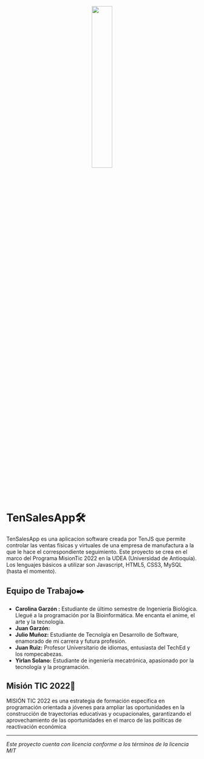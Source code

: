 <p align="center" width="100%">
    <img width="33%" src="https://user-images.githubusercontent.com/84425809/135009080-548106e4-02a0-47a4-8dde-2e93723f7936.png">
</p>

# TenSalesApp🛠️
TenSalesApp es una aplicacion software creada por TenJS que permite controlar las ventas físicas y virtuales de una empresa de manufactura a la que le hace el correspondiente seguimiento. Este proyecto se crea en el marco del Programa MisionTic 2022 en la UDEA (Universidad de Antioquia). Los lenguajes básicos a utilizar son Javascript, HTML5, CSS3, MySQL (hasta el momento). 

## Equipo de Trabajo✒️

 - **Carolina Garzón :** Estudiante de último semestre de Ingeniería Biológica. Llegué a la programación por la Bioinformática. Me encanta el anime, el arte y la tecnología.  
 - **Juan Garzón:**
 - **Julio Muñoz:** Estudiante de Tecnolgía en Desarrollo de Software, enamorado de mi carrera y futura profesión. 
 - **Juan Ruiz:** Profesor Universitario de idiomas, entusiasta del TechEd y los rompecabezas.
 - **Yirlan Solano:** Estudiante de ingeniería mecatrónica, apasionado por la tecnología y la programación. 

## Misión TIC 2022🚀
MISIÓN TIC 2022 es una estrategia de formación específica en programación orientada a jóvenes para ampliar las oportunidades en la construcción de trayectorias educativas y ocupacionales, garantizando el aprovechamiento de las oportunidades en el marco de las políticas de reactivación económica

---
*Este proyecto cuenta con licencia conforme a los términos de la licencia MIT*
